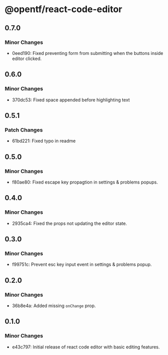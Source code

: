# @opentf/react-code-editor

## 0.7.0

### Minor Changes

- 0eed190: Fixed preventing form from submitting when the buttons inside editor clicked.

## 0.6.0

### Minor Changes

- 370dc53: Fixed space appended before highlighting text

## 0.5.1

### Patch Changes

- 61bd221: Fixed typo in readme

## 0.5.0

### Minor Changes

- f80ae80: Fixed escape key propagtion in settings & problems popups.

## 0.4.0

### Minor Changes

- 2935ca4: Fixed the props not updating the editor state.

## 0.3.0

### Minor Changes

- f99751c: Prevent esc key input event in settings & problems popup.

## 0.2.0

### Minor Changes

- 36b8e4a: Added missing `onChange` prop.

## 0.1.0

### Minor Changes

- e43c797: Initial release of react code editor with basic editing features.

